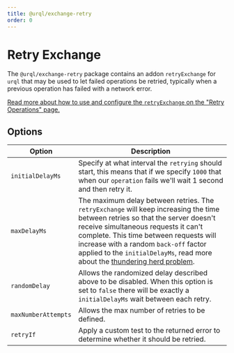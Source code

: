```yaml
---
title: @urql/exchange-retry
order: 0
---
```


# Retry Exchange

The `@urql/exchange-retry` package contains an addon `retryExchange` for `urql` that may be used to
let failed operations be retried, typically when a previous operation has failed with a network
error.

[Read more about how to use and configure the `retryExchange` on the "Retry Operations"
page.](../advanced/retry-operations.md)

## Options

| Option              | Description                                                                                                                                                                                                                                                                                                                                                                                      |
| ------------------- | ------------------------------------------------------------------------------------------------------------------------------------------------------------------------------------------------------------------------------------------------------------------------------------------------------------------------------------------------------------------------------------------------ |
| `initialDelayMs`    | Specify at what interval the `retrying` should start, this means that if we specify `1000` that when our `operation` fails we'll wait 1 second and then retry it.                                                                                                                                                                                                                                |
| `maxDelayMs`        | The maximum delay between retries. The `retryExchange` will keep increasing the time between retries so that the server doesn't receive simultaneous requests it can't complete. This time between requests will increase with a random `back-off` factor applied to the `initialDelayMs`, read more about the [thundering herd problem](https://en.wikipedia.org/wiki/Thundering_herd_problem). |
| `randomDelay`       | Allows the randomized delay described above to be disabled. When this option is set to `false` there will be exactly a `initialDelayMs` wait between each retry.                                                                                                                                                                                                                                 |
| `maxNumberAttempts` | Allows the max number of retries to be defined.                                                                                                                                                                                                                                                                                                                                                  |
| `retryIf`           | Apply a custom test to the returned error to determine whether it should be retried.                                                                                                                                                                                                                                                                                                             |
